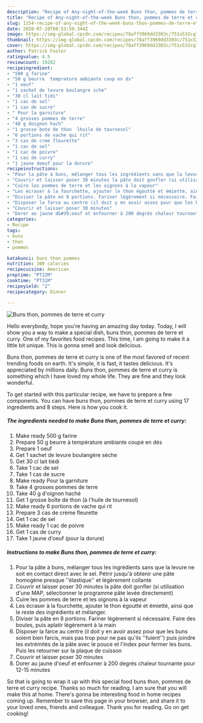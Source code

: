 ```yaml
---
description: "Recipe of Any-night-of-the-week Buns thon, pommes de terre et curry"
title: "Recipe of Any-night-of-the-week Buns thon, pommes de terre et curry"
slug: 1154-recipe-of-any-night-of-the-week-buns-thon-pommes-de-terre-et-curry
date: 2020-07-28T08:53:59.344Z
image: https://img-global.cpcdn.com/recipes/78aff3969dd3303c/751x532cq70/buns-thon-pommes-de-terre-et-curry-photo-principale-de-la-recette.jpg
thumbnail: https://img-global.cpcdn.com/recipes/78aff3969dd3303c/751x532cq70/buns-thon-pommes-de-terre-et-curry-photo-principale-de-la-recette.jpg
cover: https://img-global.cpcdn.com/recipes/78aff3969dd3303c/751x532cq70/buns-thon-pommes-de-terre-et-curry-photo-principale-de-la-recette.jpg
author: Patrick Foster
ratingvalue: 4.5
reviewcount: 19282
recipeingredient:
- "500 g farine"
- "50 g beurre  temprature ambiante coup en ds"
- "1 oeuf"
- "1 sachet de levure boulangre sche"
- "30 cl lait tidi"
- "1 cac de sel"
- "1 cas de sucre"
- " Pour la garniture"
- "4 grosses pommes de terre"
- "40 g doignon hach"
- "1 grosse bote de thon  lhuile de tournesol"
- "6 portions de vache qui rit"
- "3 cas de crme fleurette"
- "1 cac de sel"
- "1 cac de poivre"
- "1 cas de curry"
- "1 jaune doeuf pour la dorure"
recipeinstructions:
- "Pour la pâte à buns, mélanger tous les ingrédients sans que la levure ne soit en contact direct avec le sel. Pétrir jusqu&#39;à obtenir une pâte homogène presque &#39;&#39;élastique&#39;&#39; et légèrement collante"
- "Couvrir et laisser poser 30 minutes la pâte doit gonfler (si utilisation d&#39;une MAP, sélectionner le programme pâte levée directement)"
- "Cuire les pommes de terre et les oignons à la vapeur"
- "Les écraser à la fourchette, ajouter le thon égoutté et émietté, ainsi que le reste des ingrédients et mélanger."
- "Diviser la pâte en 8 portions. Fariner légèrement si nécessaire. Faire des boules, puis aplatir légèrement à la main"
- "Disposer la farce au centre (il doit y en avoir assez pour que les buns soient bien farcis, mais pas trop pour ne pas qu&#39;ils &#39;&#39;fuient&#39;&#39;) puis joindre les extrémités de la pâte avec le pouce et l&#39;index pour fermer les buns. Puis les retourner sur la plaque de cuisson"
- "Couvrir et laisser poser 30 minutes"
- "Dorer au jaune d&#39;oeuf et enfourner à 200 degrés chaleur tournante pour 12-15 minutes"
categories:
- Recipe
tags:
- buns
- thon
- pommes

katakunci: buns thon pommes 
nutrition: 300 calories
recipecuisine: American
preptime: "PT22M"
cooktime: "PT31M"
recipeyield: "2"
recipecategory: Dinner

---
```



![Buns thon, pommes de terre et curry](https://img-global.cpcdn.com/recipes/78aff3969dd3303c/751x532cq70/buns-thon-pommes-de-terre-et-curry-photo-principale-de-la-recette.jpg)

Hello everybody, hope you're having an amazing day today. Today, I will show you a way to make a special dish, buns thon, pommes de terre et curry. One of my favorites food recipes. This time, I am going to make it a little bit unique. This is gonna smell and look delicious.



Buns thon, pommes de terre et curry is one of the most favored of recent trending foods on earth. It's simple, it is fast, it tastes delicious. It's appreciated by millions daily. Buns thon, pommes de terre et curry is something which I have loved my whole life. They are fine and they look wonderful.


To get started with this particular recipe, we have to prepare a few components. You can have buns thon, pommes de terre et curry using 17 ingredients and 8 steps. Here is how you cook it.

<!--inarticleads1-->

##### The ingredients needed to make Buns thon, pommes de terre et curry:

1. Make ready 500 g farine
1. Prepare 50 g beurre à température ambiante coupé en dés
1. Prepare 1 oeuf
1. Get 1 sachet de levure boulangère sèche
1. Get 30 cl lait tiédi
1. Take 1 cac de sel
1. Take 1 cas de sucre
1. Make ready  Pour la garniture
1. Take 4 grosses pommes de terre
1. Take 40 g d&#39;oignon haché
1. Get 1 grosse boîte de thon (à l&#39;huile de tournesol)
1. Make ready 6 portions de vache qui rit
1. Prepare 3 cas de crème fleurette
1. Get 1 cac de sel
1. Make ready 1 cac de poivre
1. Get 1 cas de curry
1. Take 1 jaune d&#39;oeuf (pour la dorure)




<!--inarticleads2-->

##### Instructions to make Buns thon, pommes de terre et curry:

1. Pour la pâte à buns, mélanger tous les ingrédients sans que la levure ne soit en contact direct avec le sel. Pétrir jusqu&#39;à obtenir une pâte homogène presque &#39;&#39;élastique&#39;&#39; et légèrement collante
1. Couvrir et laisser poser 30 minutes la pâte doit gonfler (si utilisation d&#39;une MAP, sélectionner le programme pâte levée directement)
1. Cuire les pommes de terre et les oignons à la vapeur
1. Les écraser à la fourchette, ajouter le thon égoutté et émietté, ainsi que le reste des ingrédients et mélanger.
1. Diviser la pâte en 8 portions. Fariner légèrement si nécessaire. Faire des boules, puis aplatir légèrement à la main
1. Disposer la farce au centre (il doit y en avoir assez pour que les buns soient bien farcis, mais pas trop pour ne pas qu&#39;ils &#39;&#39;fuient&#39;&#39;) puis joindre les extrémités de la pâte avec le pouce et l&#39;index pour fermer les buns. Puis les retourner sur la plaque de cuisson
1. Couvrir et laisser poser 30 minutes
1. Dorer au jaune d&#39;oeuf et enfourner à 200 degrés chaleur tournante pour 12-15 minutes




So that is going to wrap it up with this special food buns thon, pommes de terre et curry recipe. Thanks so much for reading. I am sure that you will make this at home. There's gonna be interesting food in home recipes coming up. Remember to save this page in your browser, and share it to your loved ones, friends and colleague. Thank you for reading. Go on get cooking!
